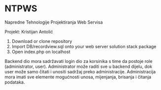 # NTPWS

Napredne Tehnologije Projektiranja Web Servisa

Projekt: Kristijan Antolić

1. Download or clone repository
2. Import DB/recordview.sql onto your web server solution stack package
3. Open index.php on localhost



Backend dio mora sadržavati login dio za korsinika s time da postoje role (administrator, user).
Administrator može raditi sve u backend dijelu, dok user može samo čitati i unositi sadržaj preko administracije.
Administracija mora imati sve elemente mogućnosti unosa, mijenjanja, brisanja i čitanja podataka.